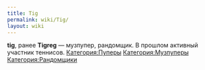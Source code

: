 ```yaml
---
title: Tig
permalink: wiki/Tig/
layout: wiki
---
```


**tig**, ранее **Tigreg** — музпупер, рандомщик. В прошлом активный
участник теннисов. [Категория:Пуперы](Категория:Пуперы "wikilink")
[Категория:Музпуперы](Категория:Музпуперы "wikilink")
[Категория:Рандомщики](Категория:Рандомщики "wikilink")

